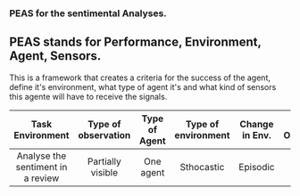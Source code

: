 ### PEAS for the sentimental Analyses.

## PEAS stands for Performance, Environment, Agent, Sensors.

This is a framework that creates a criteria for the success of the agent, define it's environment, what type of agent it's and what kind of sensors this agente will have to receive the signals.

|Task Environment| Type of observation | Type of Agent | Type of environment | Change in Env. | Type of Observation | Type of decision making |
|:---------------:|:-------------------:|:-------------:|:------------------:|:--------------:|:-------------------:|:-----------------------:|
| Analyse the sentiment in a review | Partially visible | One agent | Sthocastic | Episodic | Static | Discret|
